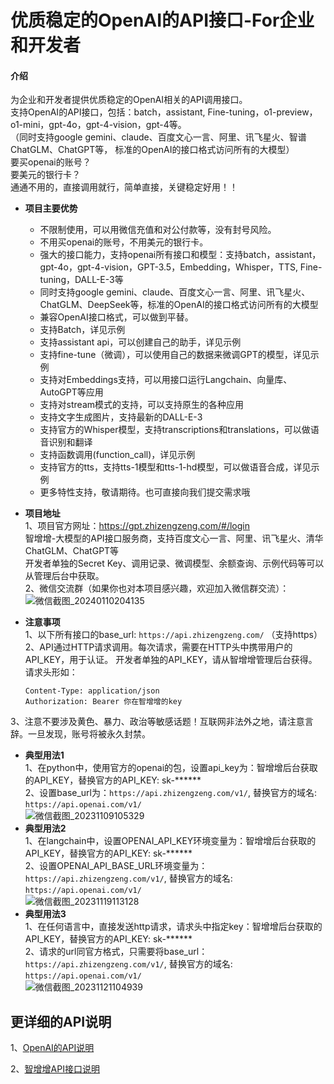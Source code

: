 # 优质稳定的OpenAI的API接口-For企业和开发者

#### 介绍
为企业和开发者提供优质稳定的OpenAI相关的API调用接口。          
支持OpenAI的API接口，包括：batch，assistant, Fine-tuning，o1-preview，o1-mini，gpt-4o，gpt-4-vision，gpt-4等。 <br>
（同时支持google gemini、claude、百度文心一言、阿里、讯飞星火、智谱ChatGLM、ChatGPT等， 标准的OpenAI的接口格式访问所有的大模型）<br>
要买openai的账号？      
要美元的银行卡？        
通通不用的，直接调用就行，简单直接，关键稳定好用！！          

- **项目主要优势**  
  * 不限制使用，可以用微信充值和对公付款等，没有封号风险。
  * 不用买openai的账号，不用美元的银行卡。  
  * 强大的接口能力，支持openai所有接口和模型：支持batch，assistant，gpt-4o，gpt-4-vision，GPT-3.5，Embedding，Whisper，TTS, Fine-tuning，DALL-E-3等
  * 同时支持google gemini、claude、百度文心一言、阿里、讯飞星火、ChatGLM、DeepSeek等，标准的OpenAI的接口格式访问所有的大模型      
  * 兼容OpenAI接口格式，可以做到平替。
  * 支持Batch，详见示例
  * 支持assistant api，可以创建自己的助手，详见示例
  * 支持fine-tune（微调），可以使用自己的数据来微调GPT的模型，详见示例
  * 支持对Embeddings支持，可以用接口运行Langchain、向量库、AutoGPT等应用  
  * 支持对stream模式的支持，可以支持原生的各种应用   
  * 支持文字生成图片，支持最新的DALL-E-3   
  * 支持官方的Whisper模型，支持transcriptions和translations，可以做语音识别和翻译   
  * 支持函数调用(function_call)，详见示例
  * 支持官方的tts，支持tts-1模型和tts-1-hd模型，可以做语音合成，详见示例 
  * 更多特性支持，敬请期待。也可直接向我们提交需求哦  

- **项目地址**   
1、项目官方网址：https://gpt.zhizengzeng.com/#/login   
   智增增-大模型的API接口服务商，支持百度文心一言、阿里、讯飞星火、清华ChatGLM、ChatGPT等   
   开发者单独的Secret Key、调用记录、微调模型、余额查询、示例代码等可以从管理后台中获取。        
2、微信交流群（如果你也对本项目感兴趣，欢迎加入微信群交流）：    
![微信截图_20240110204135](https://github.com/xing61/xiaoyi-robot/assets/38256442/bff4db4d-9cf4-42d6-8422-a1177d2d0219)



 
- **注意事项**   
1、以下所有接口的base_url: `https://api.zhizengzeng.com/` （支持https）<br>
2、API通过HTTP请求调用。每次请求，需要在HTTP头中携带用户的API_KEY，用于认证。 开发者单独的API_KEY，请从智增增管理后台获得。 
   请求头形如：  
   ```
   Content-Type: application/json
   Authorization: Bearer 你在智增增的key
   ```
3、注意不要涉及黄色、暴力、政治等敏感话题！互联网非法外之地，请注意言辞。一旦发现，账号将被永久封禁。      

- **典型用法1**    
1、在python中，使用官方的openai的包，设置api_key为：智增增后台获取的API_KEY，替换官方的API_KEY: sk-****** <br>
2、设置base_url为：`https://api.zhizengzeng.com/v1/`,  替换官方的域名:  `https://api.openai.com/v1/` <br>
![微信截图_20231109105329](https://github.com/xing61/xiaoyi-robot/assets/38256442/bfb8cbb5-c600-49eb-92eb-96c014ec3e37)
- **典型用法2**    
1、在langchain中，设置OPENAI_API_KEY环境变量为：智增增后台获取的API_KEY，替换官方的API_KEY: sk-****** <br>
2、设置OPENAI_API_BASE_URL环境变量为：`https://api.zhizengzeng.com/v1/`,  替换官方的域名:  `https://api.openai.com/v1/` <br>
![微信截图_20231119113128](https://github.com/xing61/xiaoyi-robot/assets/38256442/ce744bb8-a49d-4230-a07d-38235441b96a)
- **典型用法3**    
1、在任何语言中，直接发送http请求，请求头中指定key：智增增后台获取的API_KEY，替换官方的API_KEY: sk-****** <br>
2、请求的url同官方格式，只需要将base_url：`https://api.zhizengzeng.com/v1/`,  替换官方的域名:  `https://api.openai.com/v1/` <br>
![微信截图_20231121104939](https://github.com/xing61/xiaoyi-robot/assets/38256442/b57cc6bc-8f76-44bb-965e-3cc99be9f3fa)


## 更详细的API说明 ## 
1、[OpenAI的API说明](https://github.com/xing61/xiaoyi-robot/blob/main/openai%E6%8E%A5%E5%8F%A3%E8%AF%B4%E6%98%8E.md)<br>

2、[智增增API接口说明](https://github.com/xing61/xiaoyi-robot/blob/main/%E6%99%BA%E5%A2%9E%E5%A2%9EAPI%E6%8E%A5%E5%8F%A3.md)<br>

